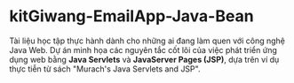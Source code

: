 # kitGiwang-EmailApp-Java-Bean
Tài liệu học tập thực hành dành cho những ai đang làm quen với công nghệ Java Web. Dự án minh họa các nguyên tắc cốt lõi của việc phát triển ứng dụng web bằng **Java Servlets** và **JavaServer Pages (JSP)**, dựa trên ví dụ thực tiễn từ sách "Murach's Java Servlets and JSP". 
